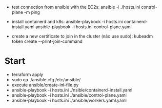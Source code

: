 * test connection from ansible with the EC2s:
     ansible -i ./hosts.ini control-plane -m ping

* install containerd and k8s:
     ansible-playbook -i hosts.ini containerd-install.yaml
     ansible-playbook -i hosts.ini control-plane.yaml

* create a new certificate to join in the cluster (não use sudo): kubeadm token create --print-join-command

# Start
* terraform apply
* sudo cp ./ansible.cfg /etc/ansible/
* execute ansible/create-ini-file.py
* ansible-playbook -i hosts.ini ./nsible/containerd-install.yaml
* ansible-playbook -i hosts.ini ./ansible/control-plane.yaml
* ansible-playbook -i hosts.ini ./ansible/workers.yaml.yaml
